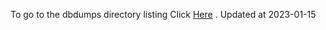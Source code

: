 To go to the dbdumps directory listing Click [Here](https://ipfs.io/ipfs/bafkreih2wedhb2nrz4l7x33dlkr3rocv4gqehtgqutpi7eqqouiy2fczky) . Updated at 2023-01-15